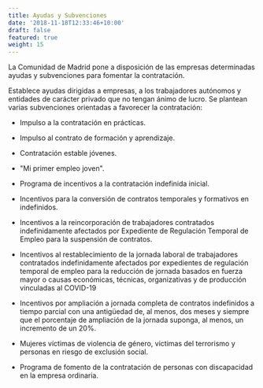 ```yaml
---
title: Ayudas y Subvenciones
date: '2018-11-18T12:33:46+10:00'
draft: false
featured: true
weight: 15
---
```

La Comunidad de Madrid pone a disposición de las empresas determinadas ayudas y subvenciones para fomentar la contratación.

Establece ayudas dirigidas a empresas, a los trabajadores autónomos y entidades de carácter privado que no tengan ánimo de lucro. Se plantean varias subvenciones orientadas a favorecer la contratación:

*   Impulso a la contratación en prácticas.

*   Impulso al contrato de formación y aprendizaje.

*   Contratación estable jóvenes.

*   "Mi primer empleo joven".

*   Programa de incentivos a la contratación indefinida inicial.

*   Incentivos para la conversión de contratos temporales y formativos en indefinidos.

*   Incentivos a la reincorporación de trabajadores contratados indefinidamente afectados por Expediente de Regulación Temporal de Empleo para la suspensión de contratos.

*   Incentivos al restablecimiento de la jornada laboral de trabajadores contratados indefinidamente afectados por expedientes de regulación temporal de empleo para la reducción de jornada basados en fuerza mayor o causas económicas, técnicas, organizativas y de producción vinculadas al COVID-19

*   Incentivos por ampliación a jornada completa de contratos indefinidos a tiempo parcial con una antigüedad de, al menos, dos meses y siempre que el porcentaje de ampliación de la jornada suponga, al menos, un incremento de un 20%.

*   Mujeres víctimas de violencia de género, victimas del terrorismo y personas en riesgo de exclusión social.

*   Programa de fomento de la contratación de personas con discapacidad en la empresa ordinaria.

